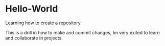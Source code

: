 # Hello-World
Learning how to create a repository

This is a drill in how to make and commit changes, Im very exited to learn and collaborate in projects. 
